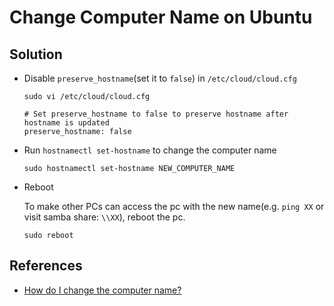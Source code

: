 # Change Computer Name on Ubuntu

## Solution
* Disable `preserve_hostname`(set it to `false`) in `/etc/cloud/cloud.cfg`

  ```
  sudo vi /etc/cloud/cloud.cfg
  ```

  ```
  # Set preserve_hostname to false to preserve hostname after hostname is updated
  preserve_hostname: false
  ```

* Run `hostnamectl set-hostname` to change the computer name

  ```
  sudo hostnamectl set-hostname NEW_COMPUTER_NAME
  ```

* Reboot

  To make other PCs can access the pc with the new name(e.g. `ping XX` or visit samba share: `\\XX`), reboot the pc.

  ```
  sudo reboot
  ```

## References
* [How do I change the computer name?](https://askubuntu.com/questions/9540/how-do-i-change-the-computer-name)
